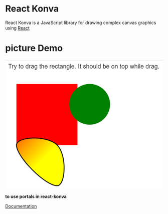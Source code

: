 # React Konva
React Konva is a JavaScript library for drawing complex canvas graphics using [React](https://reactjs.org/)
# picture Demo

![Demo](./img.png)

**to use portals in react-konva**

[Documentation](https://konvajs.org/docs/react/Canvas_Portal.html)
